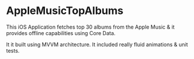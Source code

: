 # AppleMusicTopAlbums

This iOS Application fetches top 30 albums from the Apple Music & it provides offline capabilities using Core Data.

It it built using MVVM architecture. It included really fluid animations & unit tests.
